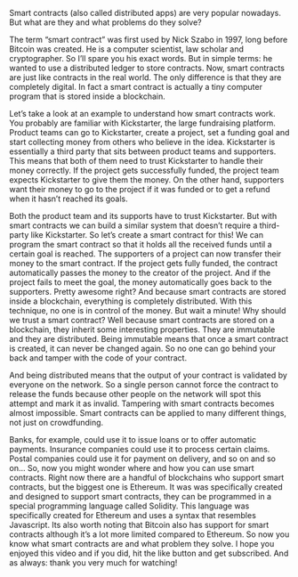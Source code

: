 Smart contracts (also called distributed apps) are very popular nowadays. But what are they and what problems do they solve?

The term “smart contract” was first used by Nick Szabo in 1997, long before Bitcoin was created. He is a computer scientist, law scholar and cryptographer. So I’ll spare you his exact words. But in simple terms: he wanted to use a distributed ledger to store contracts. Now, smart contracts are just like contracts in the real world. The only difference is that they are completely digital. In fact a smart contract is actually a tiny computer program that is stored inside a blockchain.

Let’s take a look at an example to understand how smart contracts work. You probably are familiar with Kickstarter, the large fundraising platform. Product teams can go to Kickstarter, create a project, set a funding goal and start collecting money from others who believe in the idea. Kickstarter is essentially a third party that sits between product teams and supporters. This means that both of them need to trust Kickstarter to handle their money correctly. If the project gets successfully funded, the project team expects Kickstarter to give them the money. On the other hand, supporters want their money to go to the project if it was funded or to get a refund when it hasn’t reached its goals.

Both the product team and its supports have to trust Kickstarter. But with smart contracts we can build a similar system that doesn’t require a third-party like Kickstarter. So let’s create a smart contract for this! We can program the smart contract so that it holds all the received funds until a certain goal is reached. The supporters of a project can now transfer their money to the smart contract. If the project gets fully funded, the contract automatically passes the money to the creator of the project. And if the project fails to meet the goal, the money automatically goes back to the supporters. Pretty awesome right? And because smart contracts are stored inside a blockchain, everything is completely distributed. With this technique, no one is in control of the money. But wait a minute! Why should we trust a smart contract? Well because smart contracts are stored on a blockchain, they inherit some interesting properties. They are immutable and they are distributed. Being immutable means that once a smart contract is created, it can never be changed again. So no one can go behind your back and tamper with the code of your contract.

And being distributed means that the output of your contract is validated by everyone on the network. So a single person cannot force the contract to release the funds because other people on the network will spot this attempt and mark it as invalid. Tampering with smart contracts becomes almost impossible. Smart contracts can be applied to many different things, not just on crowdfunding.

Banks, for example, could use it to issue loans or to offer automatic payments. Insurance companies could use it to process certain claims. Postal companies could use it for payment on delivery, and so on and so on… So, now you might wonder where and how you can use smart contracts. Right now there are a handful of blockchains who support smart contracts, but the biggest one is Ethereum. It was was specifically created and designed to support smart contracts, they can be programmed in a special programming language called Solidity. This language was specifically created for Ethereum and uses a syntax that resembles Javascript. Its also worth noting that Bitcoin also has support for smart contracts although it’s a lot more limited compared to Ethereum. So now you know what smart contracts are and what problem they solve. I hope you enjoyed this video and if you did, hit the like button and get subscribed. And as always: thank you very much for watching!

